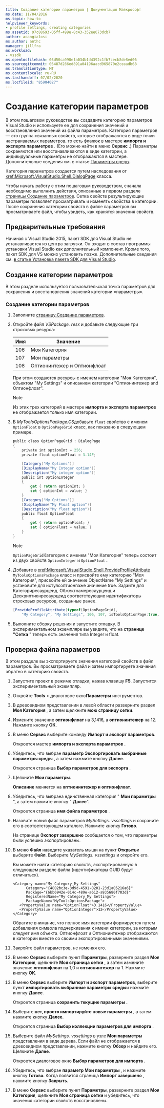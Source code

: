 ```yaml
---
title: Создание категории параметров | Документация Майкрософт
ms.date: 11/04/2016
ms.topic: how-to
helpviewer_keywords:
- profile settings, creating categories
ms.assetid: 97c88693-05ff-499e-8c43-352ee073dcb7
author: acangialosi
ms.author: anthc
manager: jillfra
ms.workload:
- vssdk
ms.openlocfilehash: 03d50ca998efa034b1d4392c1fb7cecb8de8ed06
ms.sourcegitcommit: 05487d286ed891a04196aacd965870e2ceaadb68
ms.translationtype: MT
ms.contentlocale: ru-RU
ms.lasthandoff: 07/02/2020
ms.locfileid: "85904027"
---
```

# <a name="create-a-settings-category"></a>Создание категории параметров

В этом пошаговом руководстве вы создадите категорию параметров Visual Studio и используете ее для сохранения значений и восстановления значений из файла параметров. Категория параметров — это группа связанных свойств, которые отображаются в виде точки настраиваемых параметров. то есть флажок в мастере **импорта и экспорта параметров** . (Его можно найти в меню **Сервис** .) Параметры сохраняются или восстанавливаются в виде категории, а индивидуальные параметры не отображаются в мастере. Дополнительные сведения см. в статье [Параметры среды](../ide/environment-settings.md).

Категория параметров создается путем наследования от <xref:Microsoft.VisualStudio.Shell.DialogPage> класса.

Чтобы начать работу с этим пошаговым руководством, сначала необходимо выполнить действия, описанные в первом разделе [страницы Создание параметров](../extensibility/creating-an-options-page.md). Сетка свойств результирующие параметры позволяет просматривать и изменять свойства в категории. После сохранения категории свойств в файле параметров вы просматриваете файл, чтобы увидеть, как хранятся значения свойств.

## <a name="prerequisites"></a>Предварительные требования
 Начиная с Visual Studio 2015, пакет SDK для Visual Studio не устанавливается из центра загрузки. Он входит в состав программы установки Visual Studio как дополнительный компонент. Кроме того, пакет SDK для VS можно установить позже. Дополнительные сведения см. [в статье Установка пакета SDK для Visual Studio](../extensibility/installing-the-visual-studio-sdk.md).

## <a name="create-a-settings-category"></a>Создание категории параметров
 В этом разделе используется пользовательская точка параметров для сохранения и восстановления значений категории «параметры».

### <a name="to-create-a-settings-category"></a>Создание категории параметров

1. Заполните [страницу Создание параметров](../extensibility/creating-an-options-page.md).

2. Откройте файл *VSPackage. resx* и добавьте следующие три строковых ресурса:

    |Имя|Значение|
    |----------|-----------|
    |106|Моя Категория|
    |107|Мои параметры|
    |108|Оптионинтежер и Оптионфлоат|

     При этом создаются ресурсы с именем категории "Моя Категория", объектом "My Settings" и описанием категории "Оптионинтежер and Оптионфлоат".

    > [!NOTE]
    > Из этих трех категорий в мастере **импорта и экспорта параметров** не отображается только имя категории.

3. В *MyToolsOptionsPackage.CS*добавьте `float` свойство с именем `OptionFloat` в `OptionPageGrid` класс, как показано в следующем примере.

    ```csharp
    public class OptionPageGrid : DialogPage
    {
        private int optionInt = 256;
        private float optionFloat = 3.14F;

        [Category("My Options")]
        [DisplayName("My Integer option")]
        [Description("My integer option")]
        public int OptionInteger
        {
            get { return optionInt; }
            set { optionInt = value; }
        }
        [Category("My Options")]
        [DisplayName("My Float option")]
        [Description("My float option")]
        public float OptionFloat
        {
            get { return optionFloat; }
            set { optionFloat = value; }
        }
    }
    ```

    > [!NOTE]
    > `OptionPageGrid`Категория с именем "Моя Категория" теперь состоит из двух свойств `OptionInteger` и `OptionFloat` .

4. Добавьте в <xref:Microsoft.VisualStudio.Shell.ProvideProfileAttribute> `MyToolsOptionsPackage` класс и присвойте ему категорию "Моя Категория", присвойте ей значение ObjectName "My Settings" и установите для истулсоптионпаже значение true. Задайте для Категориресаурцеид, Обжектнамересаурцеид и Дескриптионресаурцеид соответствующие идентификаторы строковых ресурсов, созданные ранее.

    ```csharp
    [ProvideProfileAttribute(typeof(OptionPageGrid),
        "My Category", "My Settings", 106, 107, isToolsOptionPage:true, DescriptionResourceID = 108)]
    ```

5. Выполните сборку решения и запустите отладку. В экспериментальном экземпляре вы увидите, что на **странице "Сетка** " теперь есть значения типа Integer и float.

## <a name="examine-the-settings-file"></a>Проверка файла параметров
 В этом разделе вы экспортируете значения категорий свойств в файл параметров. Вы просматриваете файл и затем импортируете значения обратно в категорию свойств.

1. Запустите проект в режиме отладки, нажав клавишу **F5**. Запустится экспериментальный экземпляр.

2. Откройте **Tools**  >  диалоговое окно**Параметры** инструментов.

3. В древовидном представлении в левой области разверните раздел **Моя Категория** , а затем щелкните **мою страницу сетки**.

4. Измените значение **оптионфлоат** на 3,1416, а **оптионинтежер** на 12. Нажмите кнопку **ОК**.

5. В меню **Сервис** выберите команду **Импорт и экспорт параметров**.

     Откроется мастер **импорта и экспорта параметров** .

6. Убедитесь, что выбран **параметр Экспортировать выбранные параметры среды** , а затем нажмите кнопку **Далее**.

     Откроется страница **Выбор параметров для экспорта** .

7. Щелкните **Мои параметры**.

     **Описание** меняется на **оптионинтежер и оптионфлоат**.

8. Убедитесь, что выбрана единственная категория " **Мои параметры** ", а затем нажмите кнопку " **Далее**".

     Откроется страница **имя файла параметров** .

9. Назовите новый файл параметров *MySettings. vssettings* и сохраните его в соответствующем каталоге. Нажмите кнопку **Готово**.

     На странице **Экспорт завершено** сообщается о том, что параметры были успешно экспортированы.

10. В меню **Файл** наведите указатель мыши на пункт **Открыть**и выберите **Файл**. Выберите *MySettings. vssettings* и откройте его.

     Вы можете найти категорию свойств, экспортированную в следующем разделе файла (идентификаторы GUID будут отличаться).

    ```
    <Category name="My Category_My Settings"
          Category="{4802bc3e-3d9d-4591-8201-23d1a05216a6}"
          Package="{6bb6942e-014c-489e-a612-a935680f703d}"
          RegisteredName="My Category_My Settings">
          PackageName="MyToolsOptionsPackage">
       <PropertyValue name="OptionFloat">3.1416</PropertyValue>
       <PropertyValue name="OptionInteger">12</PropertyValue>
    </Category>
    ```

     Обратите внимание, что полное имя категории формируется путем добавления символа подчеркивания к имени категории, за которым следует имя объекта. Оптионфлоат и Оптионинтежер отображаются в категории вместе со своими экспортированными значениями.

11. Закройте файл параметров, не изменяя его.

12. В меню **Сервис** выберите пункт **Параметры**, разверните раздел **Моя Категория**, щелкните **Моя страница сетки** , а затем измените значение **оптионфлоат** на 1,0 и **оптионинтежер** на 1. Нажмите кнопку **ОК**.

13. В меню **Сервис** выберите **Импорт и экспорт параметров**, выберите пункт **импортировать выбранные параметры среды**и нажмите кнопку **Далее**.

     Откроется страница **сохранить текущие параметры** .

14. Выберите **нет, просто импортируйте новые параметры** , а затем нажмите кнопку **Далее**.

     Откроется страница **Выбор коллекции параметров для импорта** .

15. Выберите файл *MySettings. vssettings* в узле **Мои параметры** представления в виде дерева. Если файл не отображается в древовидном представлении, нажмите кнопку **Обзор** и найдите его. Щелкните **Далее**.

     Откроется диалоговое окно **Выбор параметров для импорта** .

16. Убедитесь, что выбран **параметр Мои параметры** , и нажмите кнопку **Готово**. Когда появится страница **Импорт завершено** , нажмите кнопку **Закрыть**.

17. В меню **Сервис** выберите пункт **Параметры**, разверните раздел **Моя Категория**, щелкните **Моя страница сетки** и убедитесь, что значения категории свойств восстановлены.
